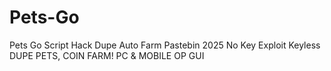 # Pets-Go
Pets Go Script Hack Dupe Auto Farm Pastebin 2025 No Key Exploit Keyless DUPE PETS, COIN FARM! PC &amp; MOBILE OP GUI

